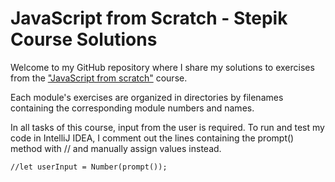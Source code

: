 # JavaScript from Scratch - Stepik Course Solutions

Welcome to my GitHub repository where I share my solutions to exercises from the ["JavaScript from scratch"](https://stepik.org/course/180784/syllabus) course. 

Each module's exercises are organized in directories by filenames containing the corresponding module numbers and names.



In all tasks of this course, input from the user is required. To run and test my code in IntelliJ IDEA, 
I comment out the lines containing the prompt() method with // and manually assign values instead.

```
//let userInput = Number(prompt());

